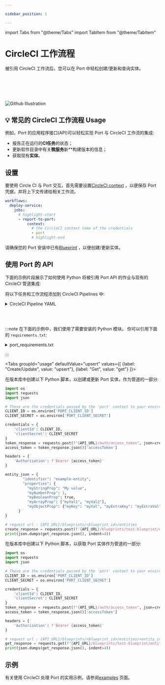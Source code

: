 ```yaml
---

sidebar_position: 1

---
```


import Tabs from "@theme/Tabs"
import TabItem from "@theme/TabItem"

# CircleCI 工作流程

被引用 CircleCI 工作流后，您可以在 Port 中轻松创建/更新和查询实体。

<br></br>
<br></br>

![Github Illustration](/img/build-your-software-catalog/sync-data-to-catalog/circleci/circleci-illustration.jpg)

## 💡 常见的 CircleCI 工作流程 Usage

例如，Port 的应用程序接口(API)可以轻松实现 Port 与 CircleCI 工作流的集成: 

* 报告正在运行的**CI任务**的状态；
* 更新软件目录中有关**微服务**新**构建版本的信息；
* 获取现有**实体**。

## 设置

要使用 Circle CI 与 Port 交互，首先需要设置[CircleCI context](https://circleci.com/docs/contexts/) ，以便保存 Port 凭据，并将上下文传递给相关工作流。

```yaml showLineNumbers
workflows:
  deploy-service:
    jobs:
      # highlight-start
      - report-to-port:
          context:
            # the CircleCI context name of the credentials
            - port
            # highlight-end
```

请确保您的 Port 安装中已有[Blueprint](/build-your-software-catalog/define-your-data-model/setup-blueprint/setup-blueprint.md) ，以便创建/更新实体。

## 使用 Port 的 API

下面的示例片段展示了如何使用 Python 将被引用 Port API 的作业与现有的 CircleCI 管道集成: 

将以下任务和工作流程添加到 CircleCI Pipelines 中: 

<details>
  <summary> CircleCI Pipeline YAML </summary>

```yaml showLineNumbers
jobs:
  # ... other jobs
    report-to-port:
      docker:
        - image: cimg/python:3.11
      environment:
        API_URL: https://api.getport.io
      steps:
        - checkout
        - run: pip install -r port_requirements.txt
        - run: python get_port_entity.py

workflows:
  # ... other workflows
  deploy-production-service:
    jobs:
      # ... other jobs
      # highlight-start
      - report-to-port:
        context:
          - port
      # highlight-end
```

</details>

<br></br>

:::note 在下面的示例中，我们使用了需要安装的 Python 模块。 你可以引用下面的 `requirements.txt`: 

<details>
  <summary> port_requirements.txt </summary>

```
requests>=2.28.2
```

</details>

:::

<Tabs groupId="usage" defaultValue="upsert" values={[
{label: "Create/Update", value: "upsert"},
{label: "Get", value: "get"}
]}>

<TabItem value="upsert">

在版本库中创建以下 Python 脚本，以创建或更新 Port 实体，作为管道的一部分: 

```python showLineNumbers
import os
import requests
import json

# These are the credentials passed by the 'port' context to your environment variables
CLIENT_ID = os.environ['PORT_CLIENT_ID']
CLIENT_SECRET = os.environ['PORT_CLIENT_SECRET']

credentials = {
    'clientId': CLIENT_ID,
    'clientSecret': CLIENT_SECRET
}
token_response = requests.post(f"{API_URL}/auth/access_token", json=credentials)
access_token = token_response.json()['accessToken']

headers = {
    'Authorization': f'Bearer {access_token}'
}

entity_json = {
        "identifier": "example-entity",
        "properties": {
          "myStringProp": "My value",
          "myNumberProp": 1,
          "myBooleanProp": true,
          "myArrayProp": ["myVal1", "myVal2"],
          "myObjectProp": {"myKey": "myVal", "myExtraKey": "myExtraVal"}
      }
}

# request url : {API_URL}/blueprints/<blueprint_id>/entities
create_response = requests.post(f'{API_URL}/blueprints/test-blueprint/entities?upsert=true', json=entity_json, headers=headers)
print(json.dumps(get_response.json(), indent=4))
```

</TabItem>
<TabItem value="get">

在版本库中创建以下 Python 脚本，以获取 Port 实体作为管道的一部分: 

```python showLineNumbers
import os
import requests
import json

# These are the credentials passed by the 'port' context to your environment variables
CLIENT_ID = os.environ['PORT_CLIENT_ID']
CLIENT_SECRET = os.environ['PORT_CLIENT_SECRET']

credentials = {
    'clientId': CLIENT_ID,
    'clientSecret': CLIENT_SECRET
}
token_response = requests.post(f"{API_URL}/auth/access_token", json=credentials)
access_token = token_response.json()['accessToken']

headers = {
    'Authorization': f'Bearer {access_token}'
}

# request url : {API_URL}/blueprints/<blueprint_id>/entities/<entity_id>
get_response = requests.get(f"{API_URL}/blueprints/test-blueprint/entities/test-entity", headers=headers)
print(json.dumps(get_response.json(), indent=4))
```

</TabItem>
</Tabs>

## 示例

有关使用 CircleCI 处理 Port 的实用示例，请参阅[examples](./examples.md) 页面。